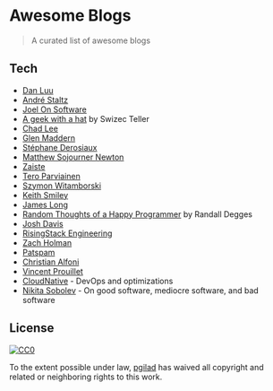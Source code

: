 # Awesome Blogs
> A curated list of awesome blogs

## Tech

* [Dan Luu](https://danluu.com/)
* [André Staltz](https://staltz.com/blog.html)
* [Joel On Software](https://www.joelonsoftware.com/)
* [A geek with a hat](http://swizec.com/blog/) by Swizec Teller
* [Chad Lee](http://chadly.net/)
* [Glen Maddern](http://glenmaddern.com/articles)
* [Stéphane Derosiaux](http://ctheu.com/)
* [Matthew Sojourner Newton](http://blog.mnewton.com/)
* [Zaiste](http://zaiste.net/flux/)
* [Tero Parviainen](http://teropa.info/)
* [Szymon Witamborski](http://www.brainshave.com/blog/)
* [Keith Smiley](http://www.smileykeith.com/)
* [James Long](http://jlongster.com/)
* [Random Thoughts of a Happy Programmer](http://www.rdegges.com/archives/) by Randall Degges
* [Josh Davis](https://joshldavis.com/posts/)
* [RisingStack Engineering](https://blog.risingstack.com/)
* [Zach Holman](http://zachholman.com/)
* [Patspam](http://blog.patspam.com/)
* [Christian Alfoni](http://www.christianalfoni.com/)
* [Vincent Prouillet](http://vincent.is/)
* [CloudNative](https://cloudnative.io/blog/) - DevOps and optimizations
* [Nikita Sobolev](https://sobolevn.me) - On good software, mediocre software, and bad software

## License

[![CC0](http://i.creativecommons.org/p/zero/1.0/88x31.png)](http://creativecommons.org/publicdomain/zero/1.0/)

To the extent possible under law, [pgilad](https://github.com/pgilad) has waived all copyright and related or neighboring rights to this work.
